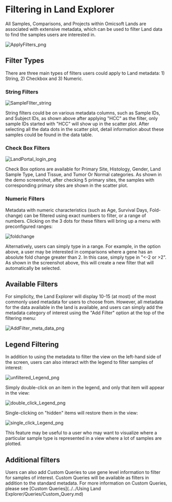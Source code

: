 # Filtering in Land Explorer

All Samples, Comparisons, and Projects within Omicsoft Lands are associated with extensive metadata, which can be used to filter Land data to find the samples users are interested in.

![ApplyFilters_png](../../images/ApplyFilters.png)

## Filter Types

There are three main types of filters users could apply to Land metadata: 1) String, 2) Checkbox and 3) Numeric.

### String Filters

![SampleFIlter_string](../../images/SampleIDfilter.png)

String filters could be on various metadata columns, such as Sample IDs, and Subject IDs, as shown above after applying "HCC" as the filter, only sample IDs started with "HCC" will show up in the scatter plot. After selecting all the data dots in the scatter plot, detail information about these samples could be found in the data table.


### Check Box Filters

![LandPortal_login_png](../../images/SampleCheckBox.png)

Check Box options are available for Primary Site, Histology, Gender, Land Sample Type, Land Tissue, and Tumor Or Normal categories. As shown in the demo screenshot, after checking 5 primary sites, the samples with corresponding primary sites are shown in the scatter plot.


### Numeric Filters

Metadata with numeric characteristics (such as Age, Survival Days, Fold-change) can be filtered using exact numbers to filter, or a range of numbers. Clicking on the 3 dots for these filters will bring up a menu with preconfigured ranges:

![foldchange](../../images/foldchange.png)

Alternatively, users can simply type in a range. For example, in the option above, a user may be interested in comparisons where a gene has an absolute fold change greater than 2. In this case, simply type in "<-2 or >2". As shown in the screenshot above, this will create a new filter that will automatically be selected.

## Available Filters

For simplicity, the Land Explorer will display 10-15 (at most) of the most commonly used metadata for users to choose from. However, all metadata for the data available in the land is available, and users can simply add the metadata category of interest using the "Add Filter" option at the top of the filtering menu:

![AddFilter_meta_data_png](../../images/AddFilterMeta.png)

## Legend Filtering

In addition to using the metadata to filter the view on the left-hand side of the screen, users can also interact with the legend to filter samples of interest:

![unfiltered_Legend_png](../../images/unfiltered_legend.png)

Simply double-click on an item in the legend, and only that item will appear in the view:

![double_click_Legend_png](../../images/double_click_Legend.png)

Single-clicking on "hidden" items will restore them in the view:

![single_click_Legend_png](../../images/single_click_Legend.png)

This feature may be useful to a user who may want to visualize where a particular sample type is represented in a view where a lot of samples are plotted.

## Additional filters

Users can also add Custom Queries to use gene level information to filter for samples of interest. Custom Queries will be available as filters in addition to the standard metadata. For more information on Custom Queries, please see [Custom Queries](../../Using Land Explorer/Queries/Custom_Query.md)
